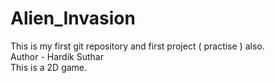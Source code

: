 # Alien_Invasion
This is my first git repository and first project ( practise ) also.
<br>
Author - Hardik Suthar
<br>
This is a 2D game.
